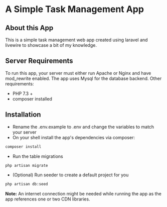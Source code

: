 # A Simple Task Management App

## About this App
This is a simple task management web app created using laravel and livewire to showcase a bit of my knowledge.

## Server Requirements
To run this app, your server must either run Apache or Nginx and have mod_rewrite enabled. The app uses Mysql for the database backend. Other requirements:
- PHP 7.3 +
- composer installed

## Installation
- Rename the .env.example to .env and change the variables to match your server
- On your shell install the app's dependencies via composer:
```html
composer install
```
- Run the table migrations
```html
php artisan migrate
```
- (Optional) Run seeder to create a default project for you
```html
php artisan db:seed
```

**Note:** An internet connection might be needed while running the app as the app references one or two CDN libraries.